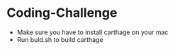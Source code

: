 # Coding-Challenge
- Make sure you have to install carthage on your mac
- Run buld.sh to build carthage
